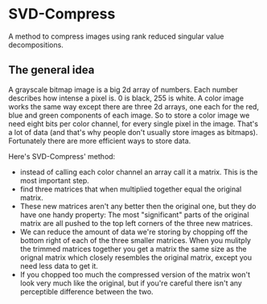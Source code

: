 SVD-Compress
===========

A method to compress images using rank reduced singular value decompositions.

The general idea
----------------
A grayscale bitmap image is a big 2d array of numbers. Each number describes how intense a pixel is. 0 is black, 255 is white. A color image works the same way except there are three 2d arrays, one each for the red, blue and green components of each image. So to store a color image we need eight bits per color channel, for every single pixel in the image. That's a lot of data (and that's why people don't usually store images as bitmaps). Fortunately there are more efficient ways to store data.

Here's SVD-Compress' method:

- instead of calling each color channel an array call it a matrix. This is the most important step.
- find three matrices that when multiplied together equal the original matrix.
- These new matrices aren't any better then the original one, but they do have one handy property: The most "significant" parts of the original matrix are all pushed to the top left corners of the three new matrices.
- We can reduce the amount of data we're storing by chopping off the bottom right of each of the three smaller matrices. When you mulitply the trimmed matrices together you get a matrix the same size as the orignal matrix which closely resembles the original matrix, except you need less data to get it.
- If you chopped too much the compressed version of the matrix won't look very much like the original, but if you're careful there isn't any perceptible difference between the two.

